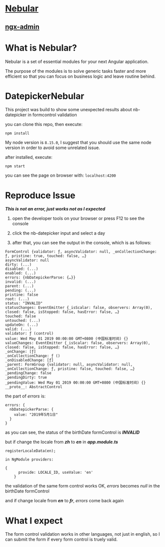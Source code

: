 # [Nebular](https://akveo.github.io/nebular/)

## [ngx-admin](http://akveo.com/ngx-admin/pages/iot-dashboard)

# What is Nebular?

Nebular is a set of essential modules for your next Angular application.

The purpose of the modules is to solve generic tasks faster and more efficient so that you can focus on business logic and leave routine behind.

# DatepickerNebular

This project was build to show some unexpected results about nb-datepicker in formcontrol validation

you can clone this repo, then execute:


`npm install `

My node version is `8.15.0`, I suggest that you should use the same node version in order to avoid some unrelated issue.

after installed, execute:

`npm start`

you can see the page on browser with: `localhost:4200`

# Reproduce Issue

***This is not an error, just works not as I expected***

1. open the developer tools on your browser or press F12 to see the console

2. click the nb-datepicker input and select a day

3. after that, you can see the output in the console, which is as follows:
```
FormControl {validator: ƒ, asyncValidator: null, _onCollectionChange: ƒ, pristine: true, touched: false, …}
asyncValidator: null
dirty: (...)
disabled: (...)
enabled: (...)
errors: {nbDatepickerParse: {…}}
invalid: (...)
parent: (...)
pending: (...)
pristine: false
root: (...)
status: "INVALID"
statusChanges: EventEmitter {_isScalar: false, observers: Array(0), closed: false, isStopped: false, hasError: false, …}
touched: false
untouched: (...)
updateOn: (...)
valid: (...)
validator: ƒ (control)
value: Wed May 01 2019 00:00:00 GMT+0800 (中国标准时间) {}
valueChanges: EventEmitter {_isScalar: false, observers: Array(0), closed: false, isStopped: false, hasError: false, …}
_onChange: [ƒ]
_onCollectionChange: ƒ ()
_onDisabledChange: [ƒ]
_parent: FormGroup {validator: null, asyncValidator: null, _onCollectionChange: ƒ, pristine: false, touched: false, …}
_pendingChange: false
_pendingDirty: true
_pendingValue: Wed May 01 2019 00:00:00 GMT+0800 (中国标准时间) {}
__proto__: AbstractControl
```

the part of *errors* is:
```$xslt
errors: {
  nbDatepickerParse: {
    value: "2019年5月1日"
  }
}

```


as you can see, the status of the birthDate formControl is ***INVALID***

but if change the locale from ***zh*** to ***en*** in ***app.module.ts***

```$xslt
registerLocaleData(en);

in NgModule providers:

{
      provide: LOCALE_ID, useValue: 'en'
    }
```

the validation of the same form control works OK, *errors* becomes *null* in the birthDate formControl

and if change locale from ***en*** to ***fr***, *errors* come back again

# What I expect

The form control validation works in other languages, not just in english, so I can submit the form if every form control is truely valid.
